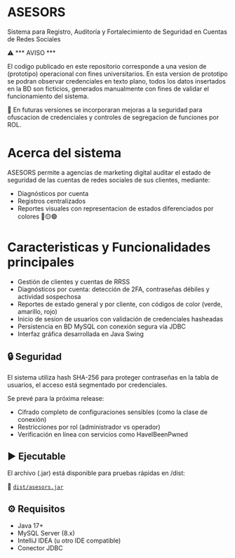 # ASESORS
Sistema para Registro, Auditoría y Fortalecimiento de Seguridad en Cuentas de Redes Sociales

⚠️ *** AVISO ***

El codigo publicado en este repositorio corresponde a una vesion de (prototipo) operacional con fines universitarios.
En esta version de prototipo se podran observar credenciales en texto plano, todos los datos insertados en la BD son ficticios, generados manualmente con fines de validar el funcionamiento del sistema.

​🎯 En futuras versiones se incorporaran mejoras a la seguridad para ofuscacion de credenciales y controles de segregacion de funciones por ROL.       


# Acerca del sistema 
ASESORS permite a agencias de marketing digital auditar el estado de seguridad de las cuentas de redes sociales de sus clientes, mediante:
- Diagnósticos por cuenta
- Registros centralizados 
- Reportes visuales con representacion de estados diferenciados por colores 🔴🟡​🟢

# Caracteristicas y Funcionalidades principales

- Gestión de clientes y cuentas de RRSS
- Diagnósticos por cuenta: detección de 2FA, contraseñas débiles y actividad sospechosa
- Reportes de estado general y por cliente, con códigos de color (verde, amarillo, rojo)
- Inicio de sesion de usuarios con validación de credenciales hasheadas
- Persistencia en BD MySQL con conexión segura vía JDBC
- Interfaz gráfica desarrollada en Java Swing

## 🔒 Seguridad

El sistema utiliza hash SHA-256 para proteger contraseñas en la tabla de usuarios, el acceso está segmentado por credenciales.

Se prevé para la próxima release:
- Cifrado completo de configuraciones sensibles (como la clase de conexión)
- Restricciones por rol (administrador vs operador)
- Verificación en línea con servicios como HaveIBeenPwned

## ▶️ Ejecutable
El archivo (.jar) está disponible para pruebas rápidas en /dist:

🔗 [`dist/asesors.jar`](./dist/asesors.jar)

## ⚙️ Requisitos

- Java 17+
- MySQL Server (8.x)
- IntelliJ IDEA (u otro IDE compatible)
- Conector JDBC